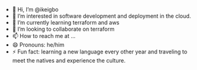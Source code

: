 - 👋 Hi, I’m @ikeigbo
- 👀 I’m interested in software development and deployment in the cloud.
- 🌱 I’m currently learning terraform and aws
- 💞️ I’m looking to collaborate on terraform 
- 📫 How to reach me at ...
- 😄 Pronouns: he/him
- ⚡ Fun fact: learning a new language every other year and traveling to meet the natives and experience the culture. 


<!---
ikeigbo/ikeigbo is a ✨ special ✨ repository because its `README.md` (this file) appears on your GitHub profile.
You can click the Preview link to take a look at your changes.
--->
